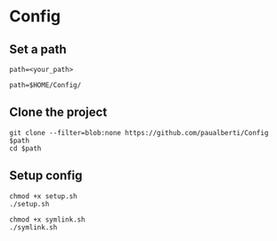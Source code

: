 # Config

## Set a path

```
path=<your_path>
```

```
path=$HOME/Config/
```

## Clone the project

```
git clone --filter=blob:none https://github.com/paualberti/Config $path
cd $path
```

## Setup config

```
chmod +x setup.sh
./setup.sh

chmod +x symlink.sh
./symlink.sh
```
